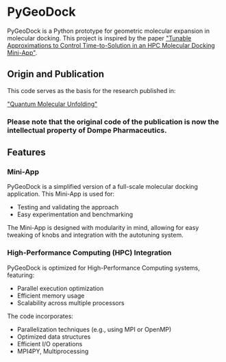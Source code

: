 # PyGeoDock

PyGeoDock is a Python prototype for geometric molecular expansion in molecular docking. This project is inspired by the paper ["Tunable Approximations to Control Time-to-Solution in
an HPC Molecular Docking Mini-App"](https://arxiv.org/pdf/1901.06363.pdf).

## Origin and Publication

This code serves as the basis for the research published in:

["Quantum Molecular Unfolding"](https://iopscience.iop.org/article/10.1088/2058-9565/ac73af/meta)

### Please note that the original code of the publication is now the intellectual property of Dompe Pharmaceutics.

## Features

### Mini-App

PyGeoDock is a simplified version of a full-scale molecular docking application. This Mini-App is used for:

- Testing and validating the approach
- Easy experimentation and benchmarking

The Mini-App is designed with modularity in mind, allowing for easy tweaking of knobs and integration with the autotuning system.

### High-Performance Computing (HPC) Integration

PyGeoDock is optimized for High-Performance Computing systems, featuring:

- Parallel execution optimization
- Efficient memory usage
- Scalability across multiple processors

The code incorporates:

- Parallelization techniques (e.g., using MPI or OpenMP)
- Optimized data structures
- Efficient I/O operations
- MPI4PY, Multiprocessing
